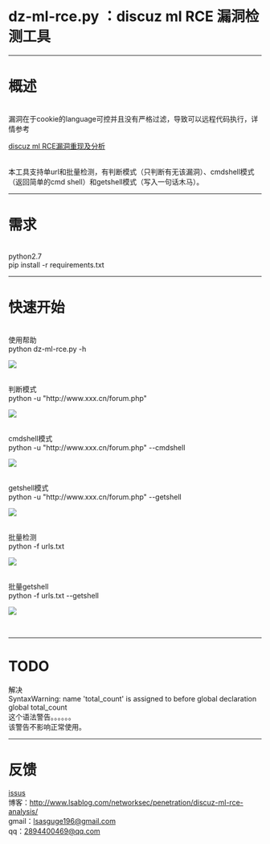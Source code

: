 dz-ml-rce.py ：discuz ml RCE 漏洞检测工具
==
----------------


# 概述
<br/>
漏洞在于cookie的language可控并且没有严格过滤，导致可以远程代码执行，详情参考

[discuz ml RCE漏洞重现及分析](http://www.lsablog.com/networksec/penetration/discuz-ml-rce-analysis/)

<br/>
本工具支持单url和批量检测，有判断模式（只判断有无该漏洞）、cmdshell模式（返回简单的cmd shell）和getshell模式（写入一句话木马）。


----------------

# 需求
<br/>
python2.7<br/>
pip install -r requirements.txt 


----------------

# 快速开始
<br/>
使用帮助<br/>
python dz-ml-rce.py -h<br/>

![](https://github.com/theLSA/discuz-ml-rce/raw/master/demo/dzmlrce06.png)

<br/>
判断模式<br/>
python -u "http://www.xxx.cn/forum.php" <br/>

![](https://github.com/theLSA/discuz-ml-rce/raw/master/demo/dzmlrce03.png)

<br/>
cmdshell模式<br/>
python -u "http://www.xxx.cn/forum.php" --cmdshell<br/>

![](https://github.com/theLSA/discuz-ml-rce/raw/master/demo/dzmlrce04.png)

<br/>
getshell模式<br/>
python -u "http://www.xxx.cn/forum.php" --getshell<br/>

![](https://github.com/theLSA/discuz-ml-rce/raw/master/demo/dzmlrce05.png)

<br/>
批量检测<br/>
python -f urls.txt<br/>

![](https://github.com/theLSA/discuz-ml-rce/raw/master/demo/dzmlrce01.png)

<br/>
批量getshell<br/>
python -f urls.txt --getshell<br/>

![](https://github.com/theLSA/discuz-ml-rce/raw/master/demo/dzmlrce02.png)

<br/>

----------------


# TODO
解决<br/>
SyntaxWarning: name 'total_count' is assigned to before global declaration<br/>
  global total_count<br/>
这个语法警告。。。。。。<br/>
该警告不影响正常使用。


----------------

# 反馈
[issus](https://github.com/theLSA/discuz-ml-rce/issues)
<br/>
博客：http://www.lsablog.com/networksec/penetration/discuz-ml-rce-analysis/
<br/>
gmail：lsasguge196@gmail.com
<br/>
qq：2894400469@qq.com

